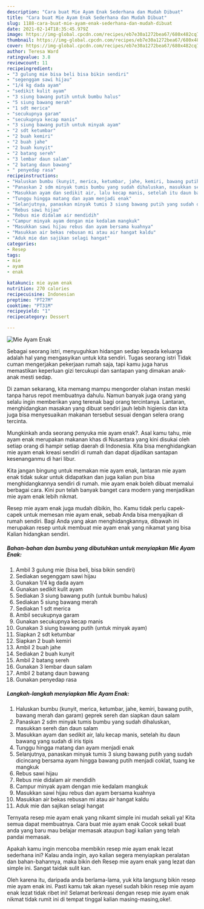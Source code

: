 ```yaml
---
description: "Cara buat Mie Ayam Enak Sederhana dan Mudah Dibuat"
title: "Cara buat Mie Ayam Enak Sederhana dan Mudah Dibuat"
slug: 1188-cara-buat-mie-ayam-enak-sederhana-dan-mudah-dibuat
date: 2021-02-14T18:35:45.979Z
image: https://img-global.cpcdn.com/recipes/eb7e30a1272bea67/680x482cq70/mie-ayam-enak-foto-resep-utama.jpg
thumbnail: https://img-global.cpcdn.com/recipes/eb7e30a1272bea67/680x482cq70/mie-ayam-enak-foto-resep-utama.jpg
cover: https://img-global.cpcdn.com/recipes/eb7e30a1272bea67/680x482cq70/mie-ayam-enak-foto-resep-utama.jpg
author: Teresa Ward
ratingvalue: 3.8
reviewcount: 11
recipeingredient:
- "3 gulung mie bisa beli bisa bikin sendiri"
- "segenggam sawi hijau"
- "1/4 kg dada ayam"
- "sedikit kulit ayam"
- "3 siung bawang putih untuk bumbu halus"
- "5 siung bawang merah"
- "1 sdt merica"
- "secukupnya garam"
- "secukupnya kecap manis"
- "3 siung bawang putih untuk minyak ayam"
- "2 sdt ketumbar"
- "2 buah kemiri"
- "2 buah jahe"
- "2 buah kunyit"
- "2 batang sereh"
- "3 lembar daun salam"
- "2 batang daun bawang"
- " penyedap rasa"
recipeinstructions:
- "Haluskan bumbu (kunyit, merica, ketumbar, jahe, kemiri, bawang putih, bawang merah dan garam) geprek sereh dan siapkan daun salam"
- "Panaskan 2 sdm minyak tumis bumbu yang sudah dihaluskan, masukkan sereh dan daun salam"
- "Masukkan ayam dan sedikit air, lalu kecap manis, setelah itu daun bawang yang sudah di iris tipis"
- "Tunggu hingga matang dan ayam menjadi enak"
- "Selanjutnya, panaskan minyak tumis 3 siung bawang putih yang sudah dicincang bersama ayam hingga bawang putih menjadi coklat, tuang ke mangkuk"
- "Rebus sawi hijau"
- "Rebus mie didalam air mendidih"
- "Campur minyak ayam dengan mie kedalam mangkuk"
- "Masukkan sawi hijau rebus dan ayam bersama kuahnya"
- "Masukkan air bekas rebusan mi atau air hangat kaldu"
- "Aduk mie dan sajikan selagi hangat"
categories:
- Resep
tags:
- mie
- ayam
- enak

katakunci: mie ayam enak 
nutrition: 270 calories
recipecuisine: Indonesian
preptime: "PT27M"
cooktime: "PT31M"
recipeyield: "1"
recipecategory: Dessert

---
```



![Mie Ayam Enak](https://img-global.cpcdn.com/recipes/eb7e30a1272bea67/680x482cq70/mie-ayam-enak-foto-resep-utama.jpg)

Sebagai seorang istri, menyuguhkan hidangan sedap kepada keluarga adalah hal yang mengasyikan untuk kita sendiri. Tugas seorang istri Tidak cuman mengerjakan pekerjaan rumah saja, tapi kamu juga harus memastikan keperluan gizi tercukupi dan santapan yang dimakan anak-anak mesti sedap.

Di zaman  sekarang, kita memang mampu mengorder olahan instan meski tanpa harus repot membuatnya dahulu. Namun banyak juga orang yang selalu ingin memberikan yang terenak bagi orang tercintanya. Lantaran, menghidangkan masakan yang dibuat sendiri jauh lebih higienis dan kita juga bisa menyesuaikan makanan tersebut sesuai dengan selera orang tercinta. 



Mungkinkah anda seorang penyuka mie ayam enak?. Asal kamu tahu, mie ayam enak merupakan makanan khas di Nusantara yang kini disukai oleh setiap orang di hampir setiap daerah di Indonesia. Kita bisa menghidangkan mie ayam enak kreasi sendiri di rumah dan dapat dijadikan santapan kesenanganmu di hari libur.

Kita jangan bingung untuk memakan mie ayam enak, lantaran mie ayam enak tidak sukar untuk didapatkan dan juga kalian pun bisa menghidangkannya sendiri di rumah. mie ayam enak boleh dibuat memalui berbagai cara. Kini pun telah banyak banget cara modern yang menjadikan mie ayam enak lebih nikmat.

Resep mie ayam enak juga mudah dibikin, lho. Kamu tidak perlu capek-capek untuk memesan mie ayam enak, sebab Anda bisa menyajikan di rumah sendiri. Bagi Anda yang akan menghidangkannya, dibawah ini merupakan resep untuk membuat mie ayam enak yang nikamat yang bisa Kalian hidangkan sendiri.

<!--inarticleads1-->

##### Bahan-bahan dan bumbu yang dibutuhkan untuk menyiapkan Mie Ayam Enak:

1. Ambil 3 gulung mie (bisa beli, bisa bikin sendiri)
1. Sediakan segenggam sawi hijau
1. Gunakan 1/4 kg dada ayam
1. Gunakan sedikit kulit ayam
1. Sediakan 3 siung bawang putih (untuk bumbu halus)
1. Sediakan 5 siung bawang merah
1. Sediakan 1 sdt merica
1. Ambil secukupnya garam
1. Gunakan secukupnya kecap manis
1. Gunakan 3 siung bawang putih (untuk minyak ayam)
1. Siapkan 2 sdt ketumbar
1. Siapkan 2 buah kemiri
1. Ambil 2 buah jahe
1. Sediakan 2 buah kunyit
1. Ambil 2 batang sereh
1. Gunakan 3 lembar daun salam
1. Ambil 2 batang daun bawang
1. Gunakan  penyedap rasa




<!--inarticleads2-->

##### Langkah-langkah menyiapkan Mie Ayam Enak:

1. Haluskan bumbu (kunyit, merica, ketumbar, jahe, kemiri, bawang putih, bawang merah dan garam) geprek sereh dan siapkan daun salam
1. Panaskan 2 sdm minyak tumis bumbu yang sudah dihaluskan, masukkan sereh dan daun salam
1. Masukkan ayam dan sedikit air, lalu kecap manis, setelah itu daun bawang yang sudah di iris tipis
1. Tunggu hingga matang dan ayam menjadi enak
1. Selanjutnya, panaskan minyak tumis 3 siung bawang putih yang sudah dicincang bersama ayam hingga bawang putih menjadi coklat, tuang ke mangkuk
1. Rebus sawi hijau
1. Rebus mie didalam air mendidih
1. Campur minyak ayam dengan mie kedalam mangkuk
1. Masukkan sawi hijau rebus dan ayam bersama kuahnya
1. Masukkan air bekas rebusan mi atau air hangat kaldu
1. Aduk mie dan sajikan selagi hangat




Ternyata resep mie ayam enak yang nikamt simple ini mudah sekali ya! Kita semua dapat membuatnya. Cara buat mie ayam enak Cocok sekali buat anda yang baru mau belajar memasak ataupun bagi kalian yang telah pandai memasak.

Apakah kamu ingin mencoba membikin resep mie ayam enak lezat sederhana ini? Kalau anda ingin, ayo kalian segera menyiapkan peralatan dan bahan-bahannya, maka bikin deh Resep mie ayam enak yang lezat dan simple ini. Sangat taidak sulit kan. 

Oleh karena itu, daripada anda berlama-lama, yuk kita langsung bikin resep mie ayam enak ini. Pasti kamu tak akan nyesel sudah bikin resep mie ayam enak lezat tidak ribet ini! Selamat berkreasi dengan resep mie ayam enak nikmat tidak rumit ini di tempat tinggal kalian masing-masing,oke!.

